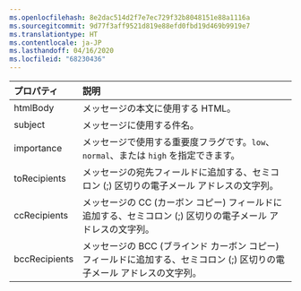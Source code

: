 ```yaml
---
ms.openlocfilehash: 8e2dac514d2f7e7ec729f32b8048151e88a1116a
ms.sourcegitcommit: 9d77f3aff9521d819e88efd0fbd19d469b9919e7
ms.translationtype: HT
ms.contentlocale: ja-JP
ms.lasthandoff: 04/16/2020
ms.locfileid: "68230436"
---
```

| プロパティ | 説明 |
| :--- | :--- |
| htmlBody   | メッセージの本文に使用する HTML。 |
| subject    | メッセージに使用する件名。 |
| importance | メッセージで使用する重要度フラグです。`low`、`normal`、または `high` を指定できます。 |
| toRecipients | メッセージの宛先フィールドに追加する、セミコロン (;) 区切りの電子メール アドレスの文字列。 |
| ccRecipients | メッセージの CC (カーボン コピー) フィールドに追加する、セミコロン (;) 区切りの電子メール アドレスの文字列。 |
| bccRecipients | メッセージの BCC (ブラインド カーボン コピー) フィールドに追加する、セミコロン (;) 区切りの電子メール アドレスの文字列。 |
